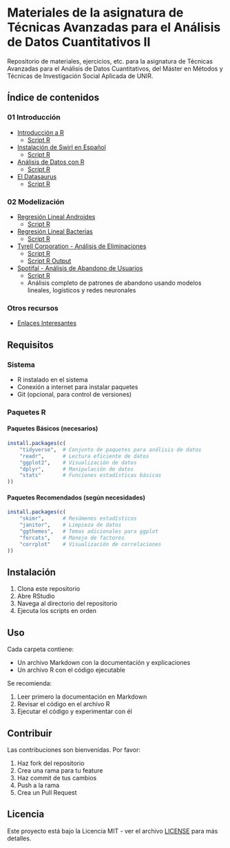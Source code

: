 # Materiales de la asignatura de Técnicas Avanzadas para el Análisis de Datos Cuantitativos II

Repositorio de materiales, ejercicios, etc. para la asignatura de Técnicas Avanzadas para el Análisis de Datos Cuantitativos, del Máster en Métodos y Técnicas de Investigación Social Aplicada de UNIR.

## Índice de contenidos

### 01 Introducción

- [Introducción a R](01%20Introducción/Introduccion.md)
  - [Script R](01%20Introducción/Introduccion.R)
- [Instalación de Swirl en Español](01%20Introducción/Instalacion%20swirl%20español.md)
  - [Script R](01%20Introducción/Instalacion%20swirl%20español.R)
- [Análisis de Datos con R](01%20Introducción/Analisis%20ejemplo.md)
  - [Script R](01%20Introducción/Analisis%20ejemplo.R)
- [El Datasaurus](01%20Introducción/Datasaurus.md)
  - [Script R](01%20Introducción/Datasaurus.R)

### 02 Modelización

- [Regresión Lineal Androides](02%20Modelización/Tema%203%20Regresion%20Lineal%20Androides.md)
  - [Script R](02%20Modelización/Tema%203%20Regresion%20Lineal%20Androides.R)
- [Regresión Lineal Bacterias](02%20Modelización/Tema%203%20Regresion%20Lineal%20Bacterias.md)
  - [Script R](02%20Modelización/Tema%203%20Regresion%20Lineal%20Bacterias.R)
- [Tyrell Corporation - Análisis de Eliminaciones](02%20Modelización/Tema%203%20Tyrell%20Corporation.md)
  - [Script R](02%20Modelización/Tema%203%20Tyrell%20Corporation.R)
  - [Script R Output](02%20Modelización/Tema%203%20Tyrell%20Corporation%20Output.R)
- [Spotifal - Análisis de Abandono de Usuarios](02%20Modelización/Spotifal_Informe.md)
  - [Script R](02%20Modelización/Spotifal.r)
  - Análisis completo de patrones de abandono usando modelos lineales, logísticos y redes neuronales

### Otros recursos

- [Enlaces Interesantes](enlaces_interesantes.md)

## Requisitos

### Sistema
- R instalado en el sistema
- Conexión a internet para instalar paquetes
- Git (opcional, para control de versiones)

### Paquetes R

#### Paquetes Básicos (necesarios)
```R
install.packages(c(
    "tidyverse",  # Conjunto de paquetes para análisis de datos
    "readr",      # Lectura eficiente de datos
    "ggplot2",    # Visualización de datos
    "dplyr",      # Manipulación de datos
    "stats"       # Funciones estadísticas básicas
))
```

#### Paquetes Recomendados (según necesidades)
```R
install.packages(c(
    "skimr",      # Resúmenes estadísticos
    "janitor",    # Limpieza de datos
    "ggthemes",   # Temas adicionales para ggplot
    "forcats",    # Manejo de factores
    "corrplot"    # Visualización de correlaciones
))
```

## Instalación

1. Clona este repositorio
2. Abre RStudio
3. Navega al directorio del repositorio
4. Ejecuta los scripts en orden

## Uso

Cada carpeta contiene:

- Un archivo Markdown con la documentación y explicaciones
- Un archivo R con el código ejecutable

Se recomienda:

1. Leer primero la documentación en Markdown
2. Revisar el código en el archivo R
3. Ejecutar el código y experimentar con él

## Contribuir

Las contribuciones son bienvenidas. Por favor:

1. Haz fork del repositorio
2. Crea una rama para tu feature
3. Haz commit de tus cambios
4. Push a la rama
5. Crea un Pull Request

## Licencia

Este proyecto está bajo la Licencia MIT - ver el archivo [LICENSE](LICENSE) para más detalles.
